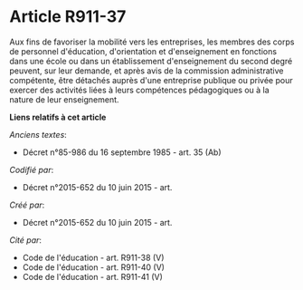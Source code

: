 # Article R911-37

Aux fins de favoriser la mobilité vers les entreprises, les membres des corps de personnel d'éducation, d'orientation et
d'enseignement en fonctions dans une école ou dans un établissement d'enseignement du second degré peuvent, sur leur demande,
et après avis de la commission administrative compétente, être détachés auprès d'une entreprise publique ou privée pour
exercer des activités liées à leurs compétences pédagogiques ou à la nature de leur enseignement.

**Liens relatifs à cet article**

_Anciens textes_:

  - Décret n°85-986 du 16 septembre 1985 - art. 35 (Ab)

_Codifié par_:

  - Décret n°2015-652 du 10 juin 2015 - art.

_Créé par_:

  - Décret n°2015-652 du 10 juin 2015 - art.

_Cité par_:

  - Code de l'éducation - art. R911-38 (V)
  - Code de l'éducation - art. R911-40 (V)
  - Code de l'éducation - art. R911-41 (V)
